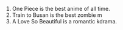 1. One Piece is the best anime of all time.
2. Train to Busan is the best zombie m
3. A Love So Beautiful is a romantic kdrama.
